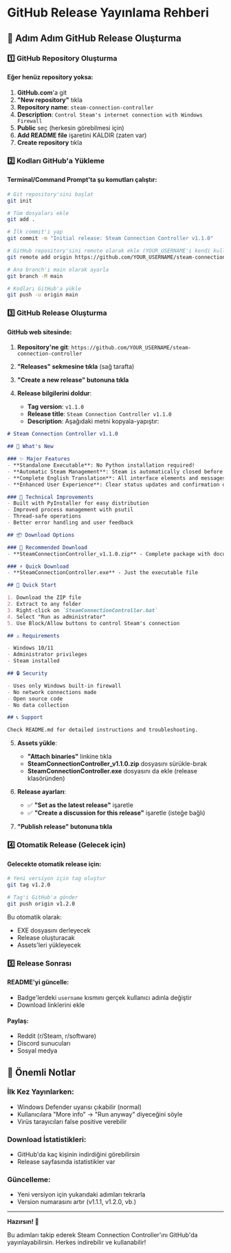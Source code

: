 # GitHub Release Yayınlama Rehberi

## 🚀 Adım Adım GitHub Release Oluşturma

### 1️⃣ GitHub Repository Oluşturma

#### Eğer henüz repository yoksa:
1. **GitHub.com**'a git
2. **"New repository"** tıkla
3. **Repository name**: `steam-connection-controller`
4. **Description**: `Control Steam's internet connection with Windows Firewall`
5. **Public** seç (herkesin görebilmesi için)
6. **Add README file** işaretini KALDIR (zaten var)
7. **Create repository** tıkla

### 2️⃣ Kodları GitHub'a Yükleme

#### Terminal/Command Prompt'ta şu komutları çalıştır:

```bash
# Git repository'sini başlat
git init

# Tüm dosyaları ekle
git add .

# İlk commit'i yap
git commit -m "Initial release: Steam Connection Controller v1.1.0"

# GitHub repository'sini remote olarak ekle (YOUR_USERNAME'i kendi kullanıcı adınla değiştir)
git remote add origin https://github.com/YOUR_USERNAME/steam-connection-controller.git

# Ana branch'i main olarak ayarla
git branch -M main

# Kodları GitHub'a yükle
git push -u origin main
```

### 3️⃣ GitHub Release Oluşturma

#### GitHub web sitesinde:

1. **Repository'ne git**: `https://github.com/YOUR_USERNAME/steam-connection-controller`

2. **"Releases" sekmesine tıkla** (sağ tarafta)

3. **"Create a new release" butonuna tıkla**

4. **Release bilgilerini doldur**:
   - **Tag version**: `v1.1.0`
   - **Release title**: `Steam Connection Controller v1.1.0`
   - **Description**: Aşağıdaki metni kopyala-yapıştır:

```markdown
# Steam Connection Controller v1.1.0

## 🎉 What's New

### ✨ Major Features
- **Standalone Executable**: No Python installation required!
- **Automatic Steam Management**: Steam is automatically closed before operations and restarted afterward
- **Complete English Translation**: All interface elements and messages in English
- **Enhanced User Experience**: Clear status updates and confirmation dialogs

### 🔧 Technical Improvements
- Built with PyInstaller for easy distribution
- Improved process management with psutil
- Thread-safe operations
- Better error handling and user feedback

## 📦 Download Options

### 🎯 Recommended Download
- **SteamConnectionController_v1.1.0.zip** - Complete package with documentation

### ⚡ Quick Download
- **SteamConnectionController.exe** - Just the executable file

## 🚀 Quick Start

1. Download the ZIP file
2. Extract to any folder
3. Right-click on `SteamConnectionController.bat`
4. Select "Run as administrator"
5. Use Block/Allow buttons to control Steam's connection

## ⚠️ Requirements

- Windows 10/11
- Administrator privileges
- Steam installed

## 🔒 Security

- Uses only Windows built-in firewall
- No network connections made
- Open source code
- No data collection

## 📞 Support

Check README.md for detailed instructions and troubleshooting.
```

5. **Assets yükle**:
   - **"Attach binaries"** linkine tıkla
   - **SteamConnectionController_v1.1.0.zip** dosyasını sürükle-bırak
   - **SteamConnectionController.exe** dosyasını da ekle (release klasöründen)

6. **Release ayarları**:
   - ✅ **"Set as the latest release"** işaretle
   - ✅ **"Create a discussion for this release"** işaretle (isteğe bağlı)

7. **"Publish release" butonuna tıkla**

### 4️⃣ Otomatik Release (Gelecek için)

#### Gelecekte otomatik release için:

```bash
# Yeni versiyon için tag oluştur
git tag v1.2.0

# Tag'i GitHub'a gönder
git push origin v1.2.0
```

Bu otomatik olarak:
- EXE dosyasını derleyecek
- Release oluşturacak
- Assets'leri yükleyecek

### 5️⃣ Release Sonrası

#### README'yi güncelle:
- Badge'lerdeki `username` kısmını gerçek kullanıcı adınla değiştir
- Download linklerini ekle

#### Paylaş:
- Reddit (r/Steam, r/software)
- Discord sunucuları
- Sosyal medya

## 🎯 Önemli Notlar

### İlk Kez Yayınlarken:
- Windows Defender uyarısı çıkabilir (normal)
- Kullanıcılara "More info" → "Run anyway" diyeceğini söyle
- Virüs tarayıcıları false positive verebilir

### Download İstatistikleri:
- GitHub'da kaç kişinin indirdiğini görebilirsin
- Release sayfasında istatistikler var

### Güncelleme:
- Yeni versiyon için yukarıdaki adımları tekrarla
- Version numarasını artır (v1.1.1, v1.2.0, vb.)

---

**Hazırsın! 🚀**

Bu adımları takip ederek Steam Connection Controller'ını GitHub'da yayınlayabilirsin. Herkes indirebilir ve kullanabilir!